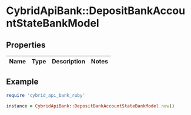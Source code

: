 # CybridApiBank::DepositBankAccountStateBankModel

## Properties

| Name | Type | Description | Notes |
| ---- | ---- | ----------- | ----- |

## Example

```ruby
require 'cybrid_api_bank_ruby'

instance = CybridApiBank::DepositBankAccountStateBankModel.new()
```

